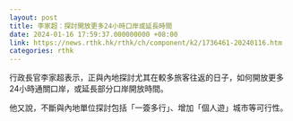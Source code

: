 ```yaml
---
layout: post
title: 李家超：探討開放更多24小時口岸或延長時間
date: 2024-01-16 17:59:37.000000000 +08:00
link: https://news.rthk.hk/rthk/ch/component/k2/1736461-20240116.htm
categories: rthk
---
```


行政長官李家超表示，正與內地探討尤其在較多旅客往返的日子，如何開放更多24小時通關口岸，或延長部分口岸開放時間。

他又說，不斷與內地單位探討包括「一簽多行」、增加「個人遊」城市等可行性。
